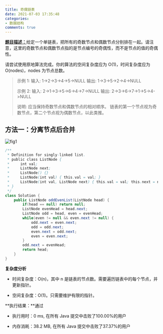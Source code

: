 ```yaml
---
title: 奇偶链表
date: 2021-07-03 17:35:48
categories:
- 数据结构
comments: true
---
```


[**题目描述：**](https://leetcode-cn.com/problems/odd-even-linked-list/)给定一个单链表，把所有的奇数节点和偶数节点分别排在一起。请注意，这里的奇数节点和偶数节点指的是节点编号的奇偶性，而不是节点的值的奇偶性。

<!-- more -->

请尝试使用原地算法完成。你的算法的空间复杂度应为 O(1)，时间复杂度应为 O(nodes)，nodes 为节点总数。

> 示例 1:
> 输入: 1->2->3->4->5->NULL
> 输出: 1->3->5->2->4->NULL
>
> 示例 2:
> 输入: 2->1->3->5->6->4->7->NULL 
> 输出: 2->3->6->7->1->5->4->NULL
>
> 说明:
> 应当保持奇数节点和偶数节点的相对顺序。
> 链表的第一个节点视为奇数节点，第二个节点视为偶数节点，以此类推。



## 方法一：分离节点后合并

![fig1](https://assets.leetcode-cn.com/solution-static/328/1.png)

```java
/**
 * Definition for singly-linked list.
 * public class ListNode {
 *     int val;
 *     ListNode next;
 *     ListNode() {}
 *     ListNode(int val) { this.val = val; }
 *     ListNode(int val, ListNode next) { this.val = val; this.next = next; }
 * }
 */
class Solution {
    public ListNode oddEvenList(ListNode head) {
        if(head == null) return null;
        ListNode evenHead = head.next;
        ListNode odd = head, even = evenHead;
        while(even != null && even.next != null) {
            odd.next = even.next;
            odd = odd.next;
            even.next = odd.next;
            even = even.next;
        }
        odd.next = evenHead;
        return head;
    }
}
```

**复杂度分析**

- 时间复杂度：O(n)，其中 n 是链表的节点数。需要遍历链表中的每个节点，并更新指针。

- 空间复杂度：O(1)。只需要维护有限的指针。

**执行结果：**通过

- 执行用时：0 ms, 在所有 Java 提交中击败了100.00%的用户

- 内存消耗：38.2 MB, 在所有 Java 提交中击败了37.37%的用户